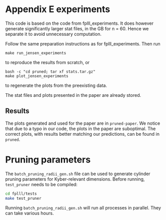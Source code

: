 # Appendix E experiments

This code is based on the code from fplll_experiments.
It does however generate significantly larger stat files, in the GB for n = 60.
Hence we separate it to avoid unnecessary computation.

Follow the same preparation instructions as for fplll_experiments.
Then run
```
make run_jensen_experiments
```
to reproduce the results from scratch, or
```
bash -c "cd pruned; tar xf stats.tar.gz"
make plot_jensen_experiments
```
to regenerate the plots from the preexisting data.

The stat files and plots presented in the paper are already stored.

## Results

The plots generated and used for the paper are in `pruned-paper`.
We notice that due to a typo in our code, the plots in the paper are suboptimal.
The correct plots, with results better matching our predictions, can be found in `pruned`.

# Pruning parameters

The `batch_pruning_radii_gen.sh` file can be used to generate cylinder pruning parameters for Kyber-relevant dimensions.
Before running, `test_pruner` needs to be compiled:

```bash
cd fplll/tests
make test_pruner
```

Running `batch_pruning_radii_gen.sh` will run all processes in parallel. They can take various hours.
